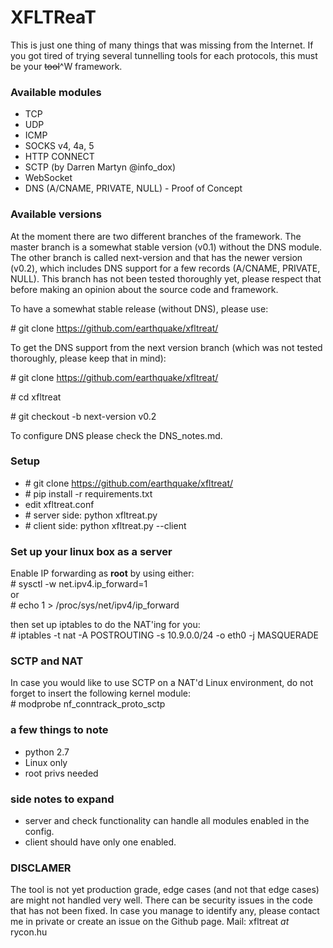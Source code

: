 # XFLTReaT #
This is just one thing of many things that was missing from the Internet. If you got tired of trying several tunnelling tools for each protocols, this must be your ~~tool~~^W framework.

### Available modules ###

* TCP
* UDP
* ICMP
* SOCKS v4, 4a, 5
* HTTP CONNECT
* SCTP (by Darren Martyn @info_dox)
* WebSocket
* DNS (A/CNAME, PRIVATE, NULL) - Proof of Concept

### Available versions ###

At the moment there are two different branches of the framework. The master branch is a somewhat stable version (v0.1) without the DNS module. The other branch is called next-version and that has the newer version (v0.2), which includes DNS support for a few records (A/CNAME, PRIVATE, NULL). This branch has not been tested thoroughly yet, please respect that before making an opinion about the source code and framework.

To have a somewhat stable release (without DNS), please use:

\# git clone https://github.com/earthquake/xfltreat/

To get the DNS support from the next version branch (which was not tested thoroughly, please keep that in mind):

\# git clone https://github.com/earthquake/xfltreat/

\# cd xfltreat

\# git checkout -b next-version v0.2

To configure DNS please check the DNS_notes.md.

### Setup ###
* \# git clone https://github.com/earthquake/xfltreat/
* \# pip install -r requirements.txt
* edit xfltreat.conf
* \# server side: python xfltreat.py
* \# client side: python xfltreat.py --client

### Set up your linux box as a server ###
Enable IP forwarding as **root** by using either:  
\# sysctl -w net.ipv4.ip_forward=1  
or  
\# echo 1 > /proc/sys/net/ipv4/ip_forward  

then set up iptables to do the NAT'ing for you:  
\# iptables -t nat -A POSTROUTING -s 10.9.0.0/24 -o eth0 -j MASQUERADE

### SCTP and NAT ###
In case you would like to use SCTP on a NAT'd Linux environment, do not forget to insert the following kernel module:  
\# modprobe nf_conntrack_proto_sctp

### a few things to note ###
* python 2.7
* Linux only
* root privs needed

### side notes to expand ##
* server and check functionality can handle all modules enabled in the config.
* client should have only one enabled.

### DISCLAMER ###
The tool is not yet production grade, edge cases (and not that edge cases) are might not handled very well. There can be security issues in the code that has not been fixed. In case you manage to identify any, please contact me in private or create an issue on the Github page. 
Mail: xfltreat _at_ rycon.hu
